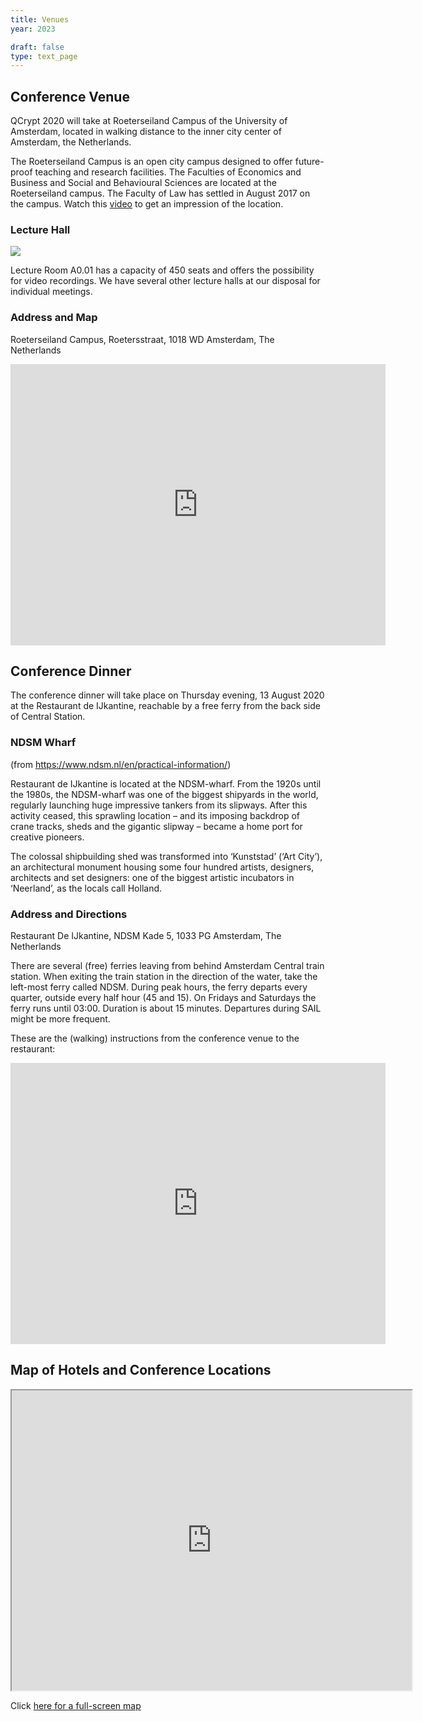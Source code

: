 ```yaml
---
title: Venues
year: 2023

draft: false
type: text_page
---
```


## Conference Venue
QCrypt 2020 will take at Roeterseiland Campus of the University of Amsterdam, located in walking distance to the inner city center of Amsterdam, the Netherlands.

The Roeterseiland Campus is an open city campus designed to offer future-proof teaching and research facilities. The Faculties of Economics and Business and Social and Behavioural Sciences are located at the Roeterseiland campus. The Faculty of Law has settled in August 2017 on the campus.
Watch this <a href="https://www.youtube.com/watch?v=ddlzIh_qr2o" target="_blank">video</a> to get an impression of the location.

### Lecture Hall
<img src="/images/lecture-hall.jpg"/>

Lecture Room A0.01 has a capacity of 450 seats and offers the possibility for video recordings. We have several other lecture halls at our disposal for individual meetings.

### Address and Map
Roeterseiland Campus, Roetersstraat, 1018 WD Amsterdam, The Netherlands

<iframe src="https://www.google.com/maps/embed?pb=!1m18!1m12!1m3!1d2436.4483244074763!2d4.910974119287026!3d52.362290306355376!2m3!1f0!2f0!3f0!3m2!1i1024!2i768!4f13.1!3m3!1m2!1s0x0%3A0x42b058cd42580a78!2sRoeterseiland+Campus!5e0!3m2!1sen!2snl!4v1565388800730!5m2!1sen!2snl" width="600" height="450" frameborder="0" style="border:0" allowfullscreen></iframe>

## Conference Dinner
The conference dinner will take place on Thursday evening, 13 August 2020 at the Restaurant de IJkantine, reachable by a free ferry from the back side of Central Station.


<!--
### SAIL Amsterdam
In the week of the QCrypt 2020 conference, there will be a [major sailing event](https://en.wikipedia.org/wiki/SAIL_Amsterdam) taking place in Amsterdam: <a href="https://www.sail.nl/" target="_blank"> <img src="/images/logos/sail.png" alt="sail logo" height="40"/></a>
During this quinquennial maritime event, various tall ships from all over the world will be on display on the IJ (the river north of Amsterdam Central Station). As the conference restaurant is directly facing the IJ, it promises to be quite a spectacle.
However, it will also be very crowded, so calculate enough time to get there.
-->

### NDSM Wharf
(from https://www.ndsm.nl/en/practical-information/)

Restaurant de IJkantine is located at the NDSM-wharf. From the 1920s until the 1980s, the NDSM-wharf was one of the biggest shipyards in the world, regularly launching huge impressive tankers from its slipways. After this activity ceased, this sprawling location – and its imposing backdrop of crane tracks, sheds and the gigantic slipway – became a home port for creative pioneers.

The colossal shipbuilding shed was transformed into ‘Kunststad’ (‘Art City’), an architectural monument housing some four hundred artists, designers, architects and set designers: one of the biggest artistic incubators in ‘Neerland’, as the locals call Holland.



### Address and Directions
Restaurant De IJkantine, NDSM Kade 5, 1033 PG Amsterdam, The Netherlands

There are several (free) ferries leaving from behind Amsterdam Central train station. When exiting the train station in the direction of the water, take the left-most ferry called NDSM. During peak hours, the ferry departs every quarter, outside every half hour (45 and 15). On Fridays and Saturdays the ferry runs until 03:00. Duration is about 15 minutes. Departures during SAIL might be more frequent.

These are the (walking) instructions from the conference venue to the restaurant:

<iframe src="https://www.google.com/maps/embed?pb=!1m28!1m12!1m3!1d38965.43345372234!2d4.867349320154485!3d52.382393925696796!2m3!1f0!2f0!3f0!3m2!1i1024!2i768!4f13.1!4m13!3e2!4m5!1s0x47c60998ffb76569%3A0x42b058cd42580a78!2sRoeterseiland+Campus%2C+Roetersstraat%2C+1018+WD+Amsterdam!3m2!1d52.363309699999995!2d4.9119722999999995!4m5!1s0x47c6083baa976d9d%3A0x4d0e2435c4737b1!2sRestaurant-Caf%C3%A9+De+IJkantine%2C+NDSM+Kade%2C+Amsterdam!3m2!1d52.4014885!2d4.8910635!5e0!3m2!1sen!2snl!4v1565388643404!5m2!1sen!2snl" width="600" height="450" frameborder="0" style="border:0" allowfullscreen></iframe>


## Map of Hotels and Conference Locations
<iframe src="https://www.google.com/maps/d/u/0/embed?mid=1vdbFPduVezuop7b4VOJ1u1Cw9O8wUchG" width="640" height="480"></iframe>

Click <a href="https://www.google.com/maps/d/viewer?mid=1vdbFPduVezuop7b4VOJ1u1Cw9O8wUchG" target="_blank">here for a full-screen map</a>
